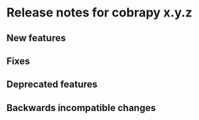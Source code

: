 # Release notes for cobrapy x.y.z

## New features

## Fixes

## Deprecated features

## Backwards incompatible changes

